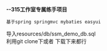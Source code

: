 **--315工作室专属练手项目**</br>

`基于spring springmvc mybaties easyui`

导入resources/db/ssm_demo_db.sql</br>
利用git clone下或者 下载下来都行